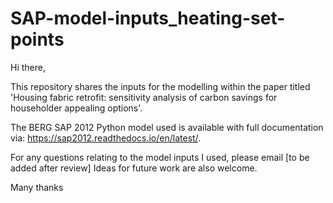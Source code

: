# SAP-model-inputs_heating-set-points

Hi there,

This repository shares the inputs for the modelling within the paper titled 'Housing fabric retrofit: sensitivity analysis of carbon savings for householder appealing options'. 

The BERG SAP 2012 Python model used is available with full documentation via: https://sap2012.readthedocs.io/en/latest/.

For any questions relating to the model inputs I used, please email [to be added after review]
Ideas for future work are also welcome.

Many thanks
